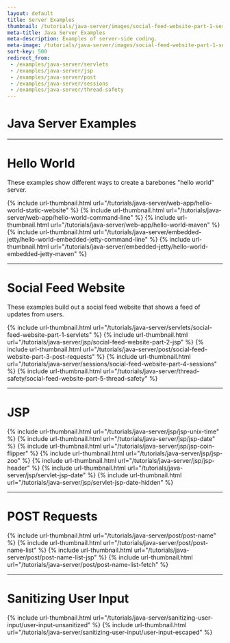```yaml
---
layout: default
title: Server Examples
thumbnail: /tutorials/java-server/images/social-feed-website-part-1-servlets-3.png
meta-title: Java Server Examples
meta-description: Examples of server-side coding.
meta-image: /tutorials/java-server/images/social-feed-website-part-1-servlets-4.png
sort-key: 500
redirect_from:
 - /examples/java-server/servlets
 - /examples/java-server/jsp
 - /examples/java-server/post
 - /examples/java-server/sessions
 - /examples/java-server/thread-safety
---
```


# Java Server Examples

---

# Hello World

These examples show different ways to create a barebones "hello world" server.

{% include url-thumbnail.html url="/tutorials/java-server/web-app/hello-world-static-website" %}
{% include url-thumbnail.html url="/tutorials/java-server/web-app/hello-world-command-line" %}
{% include url-thumbnail.html url="/tutorials/java-server/web-app/hello-world-maven" %}
{% include url-thumbnail.html url="/tutorials/java-server/embedded-jetty/hello-world-embedded-jetty-command-line" %}
{% include url-thumbnail.html url="/tutorials/java-server/embedded-jetty/hello-world-embedded-jetty-maven" %}

---

# Social Feed Website

These examples build out a social feed website that shows a feed of updates from users.

{% include url-thumbnail.html url="/tutorials/java-server/servlets/social-feed-website-part-1-servlets" %}
{% include url-thumbnail.html url="/tutorials/java-server/jsp/social-feed-website-part-2-jsp" %}
{% include url-thumbnail.html url="/tutorials/java-server/post/social-feed-website-part-3-post-requests" %}
{% include url-thumbnail.html url="/tutorials/java-server/sessions/social-feed-website-part-4-sessions" %}
{% include url-thumbnail.html url="/tutorials/java-server/thread-safety/social-feed-website-part-5-thread-safety" %}

---

# JSP

{% include url-thumbnail.html url="/tutorials/java-server/jsp/jsp-unix-time" %}
{% include url-thumbnail.html url="/tutorials/java-server/jsp/jsp-date" %}
{% include url-thumbnail.html url="/tutorials/java-server/jsp/jsp-coin-flipper" %}
{% include url-thumbnail.html url="/tutorials/java-server/jsp/jsp-zoo" %}
{% include url-thumbnail.html url="/tutorials/java-server/jsp/jsp-header" %}
{% include url-thumbnail.html url="/tutorials/java-server/jsp/servlet-jsp-date" %}
{% include url-thumbnail.html url="/tutorials/java-server/jsp/servlet-jsp-date-hidden" %}

---

# POST Requests

{% include url-thumbnail.html url="/tutorials/java-server/post/post-name" %}
{% include url-thumbnail.html url="/tutorials/java-server/post/post-name-list" %}
{% include url-thumbnail.html url="/tutorials/java-server/post/post-name-list-jsp" %}
{% include url-thumbnail.html url="/tutorials/java-server/post/post-name-list-fetch" %}

---

# Sanitizing User Input

{% include url-thumbnail.html url="/tutorials/java-server/sanitizing-user-input/user-input-unsanitized" %}
{% include url-thumbnail.html url="/tutorials/java-server/sanitizing-user-input/user-input-escaped" %}
